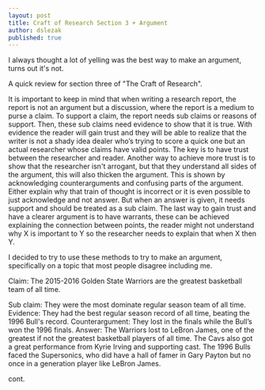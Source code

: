 ```yaml
---
layout: post
title: Craft of Research Section 3 + Argument
author: dslezak
published: true
---
```


I always thought a lot of yelling was the best way to make an argument, turns out it's not. 

A quick review for section three of "The Craft of Research". 

  It is important to keep in mind that when writing a research report, the report is not an argument but a discussion, where the report is a medium to purse a claim. To support a claim, the report needs sub claims or reasons of support. Then, these sub claims need evidence to show that it is true. With evidence the reader will gain trust and they will be able to realize that the writer is not a shady idea dealer who’s trying to score a quick one but an actual researcher whose claims have valid points. The key is to have trust between the researcher and reader. Another way to achieve more trust is to show that the researcher isn't arrogant, but that they understand all sides of the argument, this will also thicken the argument. This is shown by acknowledging counterarguments and confusing parts of the argument. Either explain why that train of thought is incorrect or it is even possible to just acknowledge and not answer. But when an answer is given, it needs support and should be treated as a sub claim. The last way to gain trust and have a clearer argument is to have warrants, these can be achieved explaining the connection between points, the reader might not understand why X is important to Y so the researcher needs to explain that when X then Y.
  
  I decided to try to use these methods to try to make an argument, specifically on a topic that most people disagree including me.
  
   Claim: The 2015-2016 Golden State Warriors are the greatest basketball team of all time.
   
   Sub claim: They were the most dominate regular season team of all time.
   Evidence: They had the best regular season record of all time, beating the 1996 Bull's record.
   Counterargument: They lost in the finals while the Bull’s won the 1996 finals. 
   Answer: The Warriors lost to LeBron James, one of the greatest if not the greatest basketball players of all time. The Cavs also got a    great performance from Kyrie Irving and supporting cast. The 1996 Bulls faced the Supersonics, who did have a hall of famer in Gary        Payton but no once in a generation player like LeBron James.

cont.
